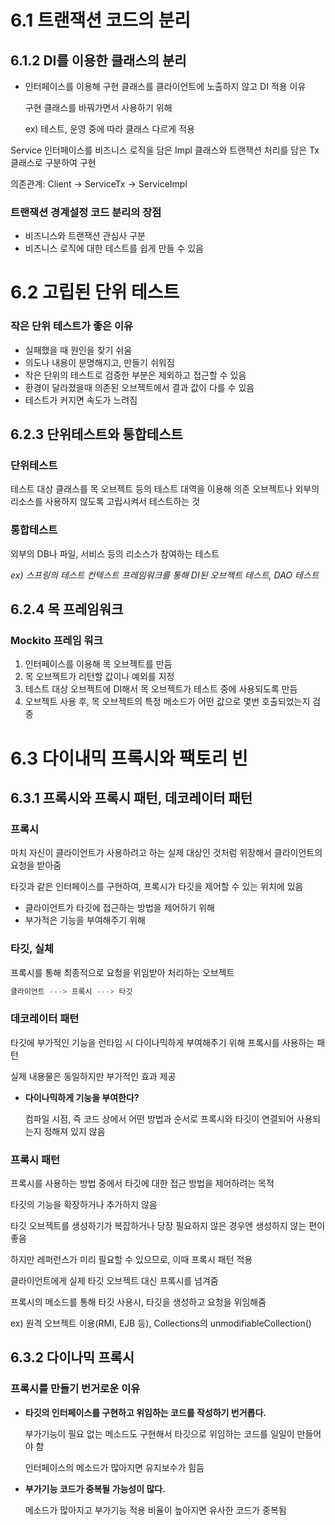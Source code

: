 # 6.1 트랜잭션 코드의 분리

## 6.1.2 DI를 이용한 클래스의 분리

- 인터페이스를 이용해 구현 클래스를 클라이언트에 노출하지 않고 DI 적용 이유

    구현 클래스를 바꿔가면서 사용하기 위해

    ex) 테스트, 운영 중에 따라 클래스 다르게 적용

Service 인터페이스를 비즈니스 로직을 담은 Impl 클래스와 트랜잭션 처리를 담은 Tx 클래스로 구분하여 구현

의존관계: Client → ServiceTx → ServiceImpl

### 트랜잭션 경계설정 코드 분리의 장점

- 비즈니스와 트랜잭션 관심사 구분
- 비즈니스 로직에 대한 테스트를 쉽게 만들 수 있음

# 6.2 고립된 단위 테스트

### 작은 단위 테스트가 좋은 이유

- 실패했을 때 원인을 찾기 쉬움
- 의도나 내용이 분명해지고, 만들기 쉬워짐
- 작은 단위의 테스트로 검증한 부분은 제외하고 접근할 수 있음
- 환경이 달라졌을때 의존된 오브젝트에서 결과 값이 다를 수 있음
- 테스트가 커지면 속도가 느려짐

## 6.2.3 단위테스트와 통합테스트

### 단위테스트

테스트 대상 클래스를 목 오브젝트 등의 테스트 대역을 이용해 의존 오브젝트나 외부의 리소스를 사용하지 않도록 고립시켜서 테스트하는 것

### 통합테스트

외부의 DB나 파일, 서비스 등의 리소스가 참여하는 테스트

*ex) 스프링의 테스트 컨텍스트 프레임워크를 통해 DI된 오브젝트 테스트, DAO 테스트*

## 6.2.4 목 프레임워크

### Mockito 프레임 워크

1. 인터페이스를 이용해 목 오브젝트를 만듬
2. 목 오브젝트가 리턴할 값이나 예외를 지정
3. 테스트 대상 오브젝트에 DI해서 목 오브젝트가 테스트 중에 사용되도록 만듬
4. 오브젝트 사용 후, 목 오브젝트의 특정 메소드가 어떤 값으로 몇번 호출되었는지 검증

# 6.3 다이내믹 프록시와 팩토리 빈

## 6.3.1 프록시와 프록시 패턴, 데코레이터 패턴

### 프록시

마치 자신이 클라이언트가 사용하려고 하는 실제 대상인 것처럼 위장해서 클라이언트의 요청을 받아줌

타깃과 같은 인터페이스를 구현하여, 프록시가 타깃을 제어할 수 있는 위치에 있음

- 클라이언트가 타깃에 접근하는 방법을 제어하기 위해
- 부가적은 기능을 부여해주기 위해

### 타깃, 실체

프록시를 통해 최종적으로 요청을 위임받아 처리하는 오브젝트

```python
클라이언트 ---> 프록시 ---> 타깃
```

### 데코레이터 패턴

타깃에 부가적인 기능을 런타임 시 다이나믹하게 부여해주기 위해 프록시를 사용하는 패턴

실제 내용물은 동일하지만 부가적인 효과 제공

- **다이나믹하게 기능을 부여한다?**

    컴파일 시점, 즉 코드 상에서 어떤 방법과 순서로 프록시와 타깃이 연결되어 사용되는지 정해져 있지 않음

### 프록시 패턴

프록시를 사용하는 방법 중에서 타깃에 대한 접근 방법을 제어하려는 목적

타깃의 기능을 확장하거나 추가하지 않음

타깃 오브젝트를 생성하기가 복잡하거나 당장 필요하지 않은 경우엔 생성하지 않는 편이 좋음

하지만 레퍼런스가 미리 필요할 수 있으므로, 이때 프록시 패턴 적용

클라이언트에게 실제 타깃 오브젝트 대신 프록시를 넘겨줌

프록시의 메소드를 통해 타깃 사용시, 타깃을 생성하고 요청을 위임해줌

ex) 원격 오브젝트 이용(RMI, EJB 등), Collections의 unmodifiableCollection()

## 6.3.2 다이나믹 프록시

### 프록시를 만들기 번거로운 이유

- **타깃의 인터페이스를 구현하고 위임하는 코드를 작성하기 번거롭다.**

    부가기능이 필요 없는 메소드도 구현해서 타깃으로 위임하는 코드를 일일이 만들어야 함

    인터페이스의 메소드가 많아지면 유지보수가 힘듬

- **부가기능 코드가 중복될 가능성이 많다.**

    메소드가 많아지고 부가기능 적용 비율이 높아지면 유사한 코드가 중복됨
